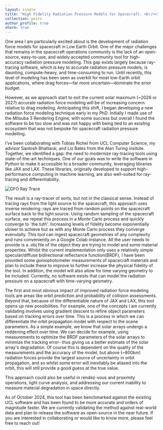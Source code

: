 ```yaml
---
layout: single
title: "High Fidelity Radiation Pressure Models for Spacecraft. <br/><img src='/images/raddir_GRACE_neg_X.png' width='450'>"
collection: posts
author_profile: true
share: true
---
```


One area I am particularly excited about is the development of radiation force models for spacecraft in Low Earth Orbit. One of the major challenges that remains in the spacecraft operations community is the lack of an open-source, easy-to-use, and widely accepted community tool for high-accuracy radiation pressure modeling. This gap exists largely because ray-tracing software, which is key to accurate radiation pressure models, is daunting, compute-heavy, and time-consuming to run. Until recently, this level of modeling has been seen as overkill for most low-Earth orbit applications, where drag forces—far more uncertain—dominate the error budget.

However, as we approach start to exit the current solar maximum (~2026 or 2027) accurate radiation force modeling will be of increasing concern relative to drag modeling. Anticipating this shift, I began developing a new radiation force modeling technique early in my PhD. Initially I made use of the Mitsuba 3 Rendering Engine, with some success but overall I found the software to be too slow and was not happy with being tied to an exisitng ecosystem that was not bespoke for spacecraft radiation pressure modelling.

I’ve been collaborating with Tobias Richel from UCL Computer Science, my advisor Santosh Bhattarai, and Liz Bates from the Alan Turing insitute. Together, we identified a gap: the need to modernize ray-tracing tools using state-of-the-art techniques. One of our goals was to write the software in Python to make it accessible to a broader community, leveraging libraries like JAX and LAX. These libraries, originally developed to support high-performance computing in machine learning, are also well-suited for ray-tracing and differentiability.

![GFO Ray Trace](https://github.com/CharlesPlusC/CharlesPlusC.github.io/blob/master//images/raddir_GRACE_neg_X.png?raw=true)

The result is a ray-tracer of sorts, but not in the classical sense. Instead of tracing rays from the light source to the spacecraft, this approach uses inverse rendering: rays are traced from random points on the spacecraft surface back to the light source. Using random sampling of the spacecraft surface, we repeat this process in a Monte Carlo process and quickly converge to `the tuth'. Increasing levels of fidelity become exponentially slower to achieve but as with any Monte Carlo process they converge evenutally. This tool can ingest spacecraft geometries of any complexity and runs conveniently on a Google Colab instance. All the user needs to provide is a .obj file of the object they are trying to model and some material properties. Whilst the current implementation only uses a relatively simple specular/diffuse bidirectional reflectance function(BRDF), I have been provided some goniophotometer measurements of spacecraft materials and plan to include these to improve to further increase the physical fidelity of the tool. In addition, the model will also allow for time varying geometry to be included. Currently, no software exists that can model the radiation pressure on a spacecraft with time-varying geometry.

The first and most obvious impact of improved radiation force modeling tools are areas like orbit prediction and probability of collision assessments. Beyond that, because of the differentiable nature of JAX and LAX, this tool opens up new possibilities. For example, one of the concepts I am currently validating involves using gradient descent to refine object parameters based on tracking errors over time. This is a process in which we can differentiate the orbit propagation model with respect to the scene parameters. As a simple example, we know that solar arrays undergo a reddening effect over time. We can decide for example, using measurements to optimize the BRDF parameters of the solar arrays to minimize the tracking error- thus giving us a better estimate of the solar array's degradation. Of course this is dependent on the quality of the measurements and the accuracy of the model, but above (~800km) radiation forces provide the largest source of uncertainty in orbit propagation, and so whilst some error will inevitably be aliased into the orbit, this will still provide a good guess at the true value.

This approach could also be useful in rendez-vous and proximity operations, light curve analysis, and addressing our current inability to measure material degradation in space directly.

As of October 2024, this tool has been benchmarked against the existing UCL software and has been found to be more accurate and orders of magnitude faster. We are currently validating the method against real-world data and plan to release the software as open-source in the near future. If you are interested in collaborating or would like to know more, please feel free to reach out!